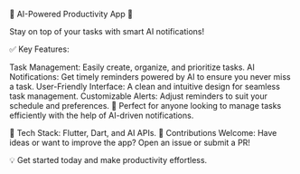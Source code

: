 🚀 AI-Powered Productivity App 🧠

Stay on top of your tasks with smart AI notifications!

✅ Key Features:

Task Management: Easily create, organize, and prioritize tasks.
AI Notifications: Get timely reminders powered by AI to ensure you never miss a task.
User-Friendly Interface: A clean and intuitive design for seamless task management.
Customizable Alerts: Adjust reminders to suit your schedule and preferences.
🎯 Perfect for anyone looking to manage tasks efficiently with the help of AI-driven notifications.

📂 Tech Stack: Flutter, Dart, and AI APIs.
🤝 Contributions Welcome: Have ideas or want to improve the app? Open an issue or submit a PR!

💡 Get started today and make productivity effortless.
